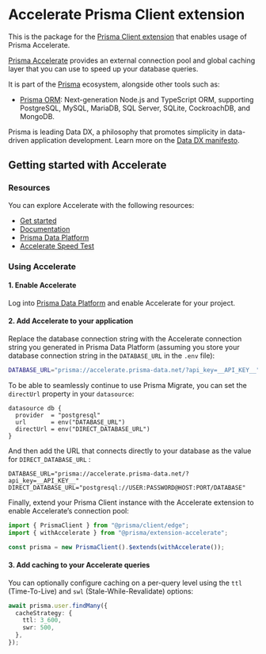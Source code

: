 # Accelerate Prisma Client extension

This is the package for the [Prisma Client extension](https://www.prisma.io/docs/concepts/components/prisma-client/client-extensions?utm_source=github&utm_medium=accelerate-readme) that enables usage of Prisma Accelerate.

[Prisma Accelerate](https://www.prisma.io/data-platform/accelerate?utm_source=github&utm_medium=accelerate-readme) provides an external connection pool and global caching layer that you can use to speed up your database queries.

It is part of the [Prisma](https://www.prisma.io?utm_source=github&utm_medium=accelerate-readme) ecosystem, alongside other tools such as:

- [Prisma ORM](https://github.com/prisma/prisma): Next-generation Node.js and TypeScript ORM, supporting PostgreSQL, MySQL, MariaDB, SQL Server, SQLite, CockroachDB, and MongoDB.

Prisma is leading Data DX, a philosophy that promotes simplicity in data-driven application development. Learn more on the [Data DX manifesto](https://www.datadx.io/?utm_source=github&utm_medium=accelerate-readme).

## Getting started with Accelerate

### Resources

You can explore Accelerate with the following resources:

- [Get started](https://www.prisma.io/docs/data-platform/accelerate/getting-started?utm_source=github&utm_medium=accelerate-readme)
- [Documentation](https://www.prisma.io/docs/data-platform/accelerate/what-is-accelerate?utm_source=github&utm_medium=accelerate-readme)
- [Prisma Data Platform](https://console.prisma.io/login?utm_source=github&utm_medium=accelerate-readme)
- [Accelerate Speed Test](https://accelerate-speed-test.prisma.io/?utm_source=github&utm_medium=accelerate-readme)

### Using Accelerate

#### 1. Enable Accelerate

Log into [Prisma Data Platform](https://console.prisma.io/login?utm_source=github&utm_medium=accelerate-readme) and enable Accelerate for your project.

#### 2. Add Accelerate to your application

Replace the database connection string with the Accelerate connection string you generated in Prisma Data Platform (assuming you store your database connection string in the `DATABASE_URL` in the `.env` file):

```bash
DATABASE_URL="prisma://accelerate.prisma-data.net/?api_key=__API_KEY__"
```

To be able to seamlessly continue to use Prisma Migrate, you can set the `directUrl` property in your `datasource`:

```prisma
datasource db {
  provider  = "postgresql"
  url       = env("DATABASE_URL")
  directUrl = env("DIRECT_DATABASE_URL")
}
```

And then add the URL that connects directly to your database as the value for `DIRECT_DATABASE_URL` :

```prisma
DATABASE_URL="prisma://accelerate.prisma-data.net/?api_key=__API_KEY__"
DIRECT_DATABASE_URL="postgresql://USER:PASSWORD@HOST:PORT/DATABASE"
```

Finally, extend your Prisma Client instance with the Accelerate extension to enable Accelerate’s connection pool:

```ts
import { PrismaClient } from "@prisma/client/edge";
import { withAccelerate } from "@prisma/extension-accelerate";

const prisma = new PrismaClient().$extends(withAccelerate());
```

#### 3. Add caching to your Accelerate queries

You can optionally configure caching on a per-query level using the `ttl` (Time-To-Live) and `swl` (Stale-While-Revalidate) options:

```ts
await prisma.user.findMany({
  cacheStrategy: {
    ttl: 3_600,
    swr: 500,
  },
});
```
